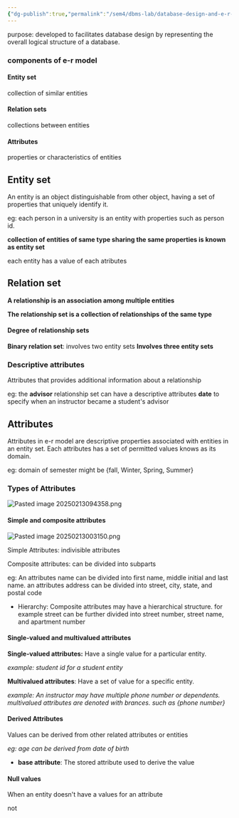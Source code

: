 ```yaml
---
{"dg-publish":true,"permalink":"/sem4/dbms-lab/database-design-and-e-r-model/","created":"2025-02-12T23:09:22.843+05:30","updated":"2025-02-13T10:53:16.494+05:30"}
---
```


purpose: developed to facilitates database design by representing the overall logical structure of a database.


### components of e-r model

#### Entity set
collection of similar entities 

#### Relation sets

collections between entities

#### Attributes
properties or characteristics of entities


## Entity set

An entity is an object distinguishable from other object, having a set of properties that uniquely identify it.

eg: each person in a university is an entity with properties such as person id.

**collection of entities of same type sharing the same properties is known as entity set**

each entity has a value of each atributes


## Relation set

**A relationship is an association among multiple entities**

**The relationship set is a collection of relationships of the same type**

#### Degree of relationship sets

**Binary relation set**: involves two entity sets
**Involves three entity sets**



### Descriptive attributes

Attributes that provides additional information about a relationship

eg: the **advisor** relationship set can have a descriptive attributes **date** to specify when an instructor became a student's advisor


## Attributes

Attributes in e-r model are descriptive properties associated with entities in an entity set. Each attributes has a set of permitted values knows as its domain.

eg: domain of semester might be {fall, Winter, Spring, Summer}

### Types of Attributes


![Pasted image 20250213094358.png](/img/user/Attachments/Pasted%20image%2020250213094358.png)

#### Simple and composite attributes

![Pasted image 20250213003150.png](/img/user/Attachments/Pasted%20image%2020250213003150.png)

Simple Attributes: indivisible attributes

Composite attributes: can be divided into subparts

eg: An attributes name can be divided into first name, middle initial and last name.
an attributes address can be divided into street, city, state, and postal code

- Hierarchy: Composite attributes may have a hierarchical structure. for example street can be further divided into street number, street name, and apartment number

#### Single-valued and multivalued attributes

**Single-valued attributes:** Have a single value for a particular entity.

*example: student id for a student entity*

**Multivalued attributes**: Have a set of value for a specific entity.

*example: An instructor may have multiple phone number or dependents.*
*multivalued attributes are denoted with brances. such as {phone number}*

#### Derived Attributes

Values can be derived from other related attributes or entities

*eg: age can be derived from date of birth*

- **base attribute**: The stored attribute used to derive the value



#### Null values

When an entity doesn't have a values for an attribute

not 










